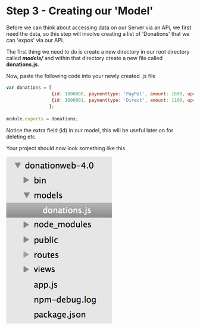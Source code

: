 # Step 3 - Creating our 'Model'

Before we can think about accessing data on our Server via an APi, we first need the data, so this step will involve creating a list of 'Donations' that we can 'expos' via our APi.

The first thing we need to do is create a new directory in our root directory called ***models/*** and within that directory create a new file called **donations.js**.

Now, paste the following code into your newly created .js file

```javascript
var donations = [
				 {id: 1000000, paymenttype: 'PayPal', amount: 1600, upvotes: 1}, 
				 {id: 1000001, paymenttype: 'Direct', amount: 1100, upvotes: 2}
				];

module.exports = donations;
```
Notice the extra field (id) in our model, this will be useful later on for deleting etc.

Your project should now look something like this

![](../images/lab4.step3.1.png)